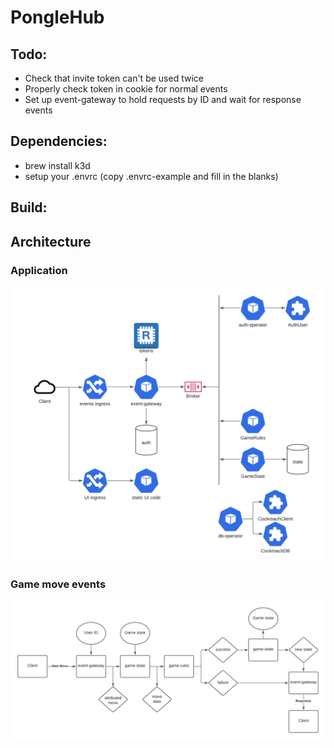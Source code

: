 # PongleHub

## Todo:

- Check that invite token can't be used twice
- Properly check token in cookie for normal events
- Set up event-gateway to hold requests by ID and wait for response events

## Dependencies:

- brew install k3d
- setup your .envrc (copy .envrc-example and fill in the blanks)

## Build:

## Architecture

### Application

![](docs/pongle-architecture.png)

### Game move events

![](docs/pongle-game-move.png)
